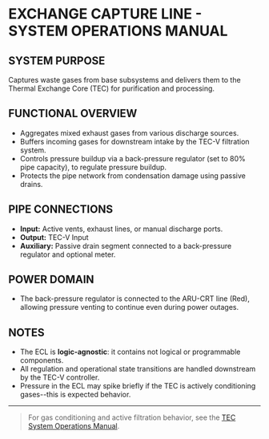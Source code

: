 # EXCHANGE CAPTURE LINE - SYSTEM OPERATIONS MANUAL

## SYSTEM PURPOSE
Captures waste gases from base subsystems and delivers them to the Thermal Exchange Core (TEC) for purification and processing.

## FUNCTIONAL OVERVIEW
* Aggregates mixed exhaust gases from various discharge sources.
* Buffers incoming gases for downstream intake by the TEC-V filtration system.
* Controls pressure buildup via a back-pressure regulator (set to 80% pipe capacity), to regulate pressure buildup.
* Protects the pipe network from condensation damage using passive drains.

## PIPE CONNECTIONS
* **Input:** Active vents, exhaust lines, or manual discharge ports.
* **Output:** TEC-V Input
* **Auxiliary:** Passive drain segment connected to a back-pressure regulator and optional meter.

## POWER DOMAIN
* The back-pressure regulator is connected to the ARU-CRT line (Red), allowing pressure venting to continue even during power outages.

## NOTES
* The ECL is **logic-agnostic**: it contains not logical or programmable components.
* All regulation and operational state transitions are handled downstream by the TEC-V controller.
* Pressure in the ECL may spike briefly if the TEC is actively conditioning gases--this is expected behavior.
  
---

> For gas conditioning and active filtration behavior, see the [TEC System Operations Manual](tec_system_operations_manual.md).